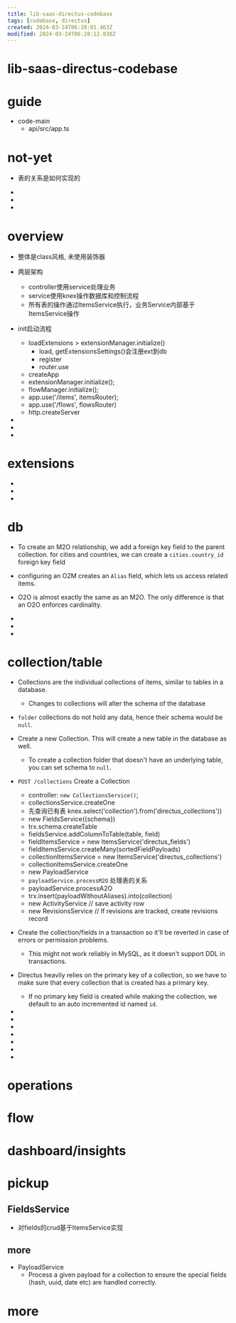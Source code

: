 ```yaml
---
title: lib-saas-directus-codebase
tags: [codebase, directus]
created: 2024-03-24T06:28:01.463Z
modified: 2024-03-24T06:28:12.838Z
---
```


# lib-saas-directus-codebase

# guide

- code-main
  - api/src/app.ts
# not-yet
- 表的关系是如何实现的

- 
- 
- 

# overview
- 整体是class风格, 未使用装饰器

- 两层架构
  - controller使用service处理业务
  - service使用knex操作数据库和控制流程
  - 所有表的操作通过ItemsService执行，业务Service内部基于ItemsService操作

- init启动流程
  - loadExtensions > extensionManager.initialize() 
    - load, getExtensionsSettings()会注册ext到db
    - register
    - router.use
  - createApp
  - extensionManager.initialize(); 
  - flowManager.initialize(); 
  - app.use('/items', itemsRouter); 
  - app.use('/flows', flowsRouter)
  - http.createServer

- 
- 
- 

# extensions

- 
- 
- 

# db
- To create an M2O relationship, we add a foreign key field to the parent collection. for cities and countries, we can create a `cities.country_id` foreign key field
- configuring an O2M creates an `Alias` field, which lets us access related items.
- O2O is almost exactly the same as an M2O. The only difference is that an O2O enforces cardinality. 

- 
- 
- 

# collection/table
- Collections are the individual collections of items, similar to tables in a database. 
  - Changes to collections will alter the schema of the database
- `folder` collections do not hold any data, hence their schema would be `null`.

- Create a new Collection. This will create a new table in the database as well.
  - To create a collection folder that doesn't have an underlying table, you can set schema to `null`.

- `POST /collections` Create a Collection
  - controller: `new CollectionsService()`; 
  - collectionsService.createOne
  - 先查询已有表 knex.select('collection').from('directus_collections'))
  - new FieldsService({schema})
  - trx.schema.createTable
  - fieldsService.addColumnToTable(table, field)
  - fieldItemsService = new ItemsService('directus_fields')
  - fieldItemsService.createMany(sortedFieldPayloads)
  - collectionItemsService = new ItemsService('directus_collections')
  - collectionItemsService.createOne
  - new PayloadService
  - `payloadService.processM2O` 处理表的关系
  - payloadService.processA2O
  - trx.insert(payloadWithoutAliases).into(collection)
  - new ActivityService // save activity row
  - new RevisionsService // If revisions are tracked, create revisions record

- Create the collection/fields in a transaction so it'll be reverted in case of errors or permission problems. 
  - This might not work reliably in MySQL, as it doesn't support DDL in transactions.
- Directus heavily relies on the primary key of a collection, so we have to make sure that every collection that is created has a primary key. 
  - If no primary key field is created while making the collection, we default to an auto incremented id named `id`.

- 
- 
- 
- 
- 
- 
- 

# operations

# flow

# dashboard/insights

# pickup

## FieldsService

- 对fields的crud基于ItemsService实现

## more

- PayloadService
  - Process a given payload for a collection to ensure the special fields (hash, uuid, date etc) are handled correctly.
# more
